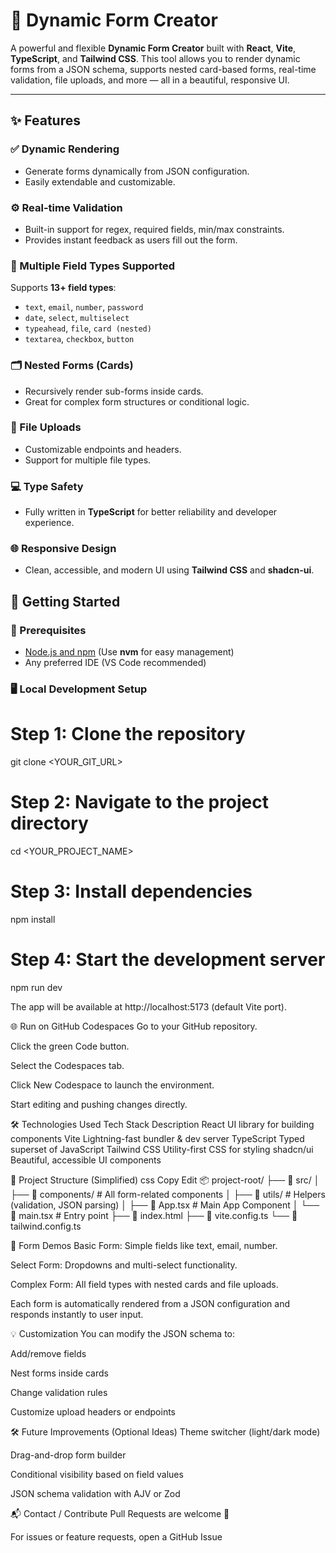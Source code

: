 # 🧩 Dynamic Form Creator

A powerful and flexible **Dynamic Form Creator** built with **React**, **Vite**, **TypeScript**, and **Tailwind CSS**. This tool allows you to render dynamic forms from a JSON schema, supports nested card-based forms, real-time validation, file uploads, and more — all in a beautiful, responsive UI.

---

## ✨ Features

### ✅ Dynamic Rendering
- Generate forms dynamically from JSON configuration.
- Easily extendable and customizable.

### ⚙️ Real-time Validation
- Built-in support for regex, required fields, min/max constraints.
- Provides instant feedback as users fill out the form.

### 🧾 Multiple Field Types Supported
Supports **13+ field types**:
- `text`, `email`, `number`, `password`
- `date`, `select`, `multiselect`
- `typeahead`, `file`, `card (nested)`
- `textarea`, `checkbox`, `button`

### 🗂 Nested Forms (Cards)
- Recursively render sub-forms inside cards.
- Great for complex form structures or conditional logic.

### 📂 File Uploads
- Customizable endpoints and headers.
- Support for multiple file types.

### 💻 Type Safety
- Fully written in **TypeScript** for better reliability and developer experience.

### 🌐 Responsive Design
- Clean, accessible, and modern UI using **Tailwind CSS** and **shadcn-ui**.

## 🚀 Getting Started

### 🔧 Prerequisites

- [Node.js and npm](https://github.com/nvm-sh/nvm#installing-and-updating) (Use **nvm** for easy management)
- Any preferred IDE (VS Code recommended)

### 🖥️ Local Development Setup

# Step 1: Clone the repository
git clone <YOUR_GIT_URL>

# Step 2: Navigate to the project directory
cd <YOUR_PROJECT_NAME>

# Step 3: Install dependencies
npm install

# Step 4: Start the development server
npm run dev

The app will be available at http://localhost:5173 (default Vite port).

🌐 Run on GitHub Codespaces
Go to your GitHub repository.

Click the green Code button.

Select the Codespaces tab.

Click New Codespace to launch the environment.

Start editing and pushing changes directly.

🛠 Technologies Used
Tech Stack	Description
React	UI library for building components
Vite	Lightning-fast bundler & dev server
TypeScript	Typed superset of JavaScript
Tailwind CSS	Utility-first CSS for styling
shadcn/ui	Beautiful, accessible UI components

📂 Project Structure (Simplified)
css
Copy
Edit
📦 project-root/
├── 📁 src/
│   ├── 📁 components/         # All form-related components
│   ├── 📁 utils/              # Helpers (validation, JSON parsing)
│   ├── 📄 App.tsx            # Main App Component
│   └── 📄 main.tsx           # Entry point
├── 📄 index.html
├── 📄 vite.config.ts
└── 📄 tailwind.config.ts

🧪 Form Demos
Basic Form: Simple fields like text, email, number.

Select Form: Dropdowns and multi-select functionality.

Complex Form: All field types with nested cards and file uploads.

Each form is automatically rendered from a JSON configuration and responds instantly to user input.

💡 Customization
You can modify the JSON schema to:

Add/remove fields

Nest forms inside cards

Change validation rules

Customize upload headers or endpoints

🛠 Future Improvements (Optional Ideas)
Theme switcher (light/dark mode)

Drag-and-drop form builder

Conditional visibility based on field values

JSON schema validation with AJV or Zod

📬 Contact / Contribute
Pull Requests are welcome 🚀

For issues or feature requests, open a GitHub Issue
